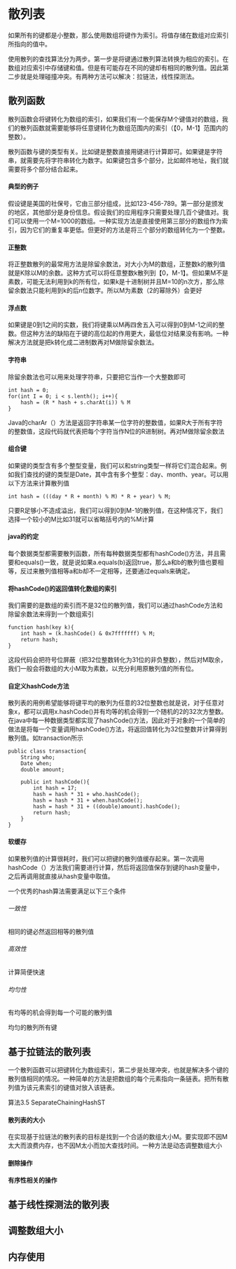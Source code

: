 # 散列表

如果所有的键都是小整数，那么使用数组将键作为索引。将值存储在数组对应索引所指向的值中。

使用散列的查找算法分为两步。第一步是将键通过散列算法转换为相应的索引。在数组对应索引中存储键和值。但是有可能存在不同的键却有相同的散列值。因此第二步就是处理碰撞冲突。有两种方法可以解决：拉链法，线性探测法。

## 散列函数

散列函数会将键转化为数组的索引，如果我们有一个能保存M个键值对的数组，我们的散列函数就需要能够将任意键转化为数组范围内的索引（【0，M-1】范围内的整数）。

散列函数与键的类型有关。比如键是整数直接用键进行计算即可。如果键是字符串，就需要先将字符串转化为数字。如果键包含多个部分，比如邮件地址，我们就需要将多个部分结合起来。

#### 典型的例子

假设键是美国的社保号，它由三部分组成，比如123-456-789。第一部分是颁发的地区，其他部分是身份信息。假设我们的应用程序只需要处理几百个键值对。我们可以使用一个M=1000的数组。一种实现方法是直接使用第三部分的数组作为索引，因为它们的重复率更低。但更好的方法是将三个部分的数组转化为一个整数。

#### 正整数

将正整数散列的最常用方法是除留余数法，对大小为M的数组，正整数k的散列值就是K除以M的余数。这种方式可以将任意整数k散列到【0，M-1】。但如果M不是素数，可能无法利用到k的所有位，如果k是十进制树并且M=10的n次方，那么除留余数法只能利用到k的后n位数字。所以M为素数（2的幂除外）会更好

#### 浮点数

如果键是0到1之间的实数，我们将键乘以M再四舍五入可以得到0到M-1之间的整数。但这种方法的缺陷在于键的高位起的作用更大，最低位对结果没有影响。一种解决方法就是把k转化成二进制数再对M做除留余数法。

#### 字符串

除留余数法也可以用来处理字符串，只要把它当作一个大整数即可

```
int hash = 0;
for(int I = 0; i < s.lenth(); i++){
	hash = (R * hash + s.charAt(i)) % M
}
```

Java的charAr（）方法是返回字符串某一位字符的整数值，如果R大于所有字符的整数值，这段代码就代表把每个字符当作N位的R进制树。再对M做除留余数法

#### 组合键

如果键的类型含有多个整型变量，我们可以和string类型一样将它们混合起来。例如我们查找的键的类型是Date，其中含有多个整型：day、month、year。可以用以下方法来计算散列值  

```
int hash = (((day * R + month) % M) * R + year) % M;
```

只要R足够小不造成溢出，我们可以得到0到M-1的散列值，在这种情况下，我们选择一个较小的M比如31就可以省略括号内的%M计算

#### java的约定

每个数据类型都需要散列函数，所有每种数据类型都有hashCode()方法，并且需要和equals()一致，就是说如果a.equals(b)返回true，那么a和b的散列值也要相等，反过来散列值相等a和b却不一定相等，还要通过equals来确定。

#### 将hashCode()的返回值转化数组的索引

我们需要的是数组的索引而不是32位的散列值，我们可以通过hashCode方法和除留余数法来得到一个数组索引  

```
function hash(key k){
	int hash = (k.hashCode() & 0x7fffffff) % M;
	return hash;
}
```

这段代码会把符号位屏蔽（把32位整数转化为31位的非负整数），然后对M取余，我们一般会将数组的大小M取为素数，以充分利用原散列值的所有位。

#### 自定义hashCode方法

散列表的用例希望能够将键平均的散列为任意的32位整数也就是说，对于任意对象x，都可以调用x.hashCode()并有均等的机会得到一个随机的2的32次方整数。在java中每一种数据类型都实现了hashCode()方法，因此对于对象的一个简单的做法是将每一个变量调用hashCode()方法，将返回值转化为32位整数并计算得到散列值。如transaction所示  

```
public class transaction{
	String who;
	Date when;
	double amount;
	
	public int hashCode(){
		int hash = 17;
		hash = hash * 31 + who.hashCode();
		hash = hash * 31 + when.hashCode();
		hash = hash * 31 + ((double)amount).hashCode();
		return hash;
	}
} 
```

#### 软缓存

如果散列值的计算很耗时，我们可以把键的散列值缓存起来。第一次调用hashCode（）方法我们需要进行计算，然后将返回值保存到键的hash变量中，之后再调用就直接从hash变量中取值。

一个优秀的hash算法需要满足以下三个条件

###### 一致性

相同的键必然返回相等的散列值

###### 高效性

计算简便快速  

###### 均匀性

有均等的机会得到每一个可能的散列值

均匀的散列所有键

## 基于拉链法的散列表

一个散列函数可以把键转化为数组索引，第二步是处理冲突，也就是解决多个键的散列值相同的情况。一种简单的方法是把数组的每个元素指向一条链表。把所有散列值为该元素索引的键值对放入该链表。

算法3.5   SeparateChainingHashST

#### 散列表的大小

在实现基于拉链法的散列表的目标是找到一个合适的数组大小M。要实现即不因M太大而浪费内存，也不因M太小而加大查找时间。一种方法是动态调整数组大小  

#### 删除操作



#### 有序性相关的操作

## 基于线性探测法的散列表

## 调整数组大小

## 内存使用